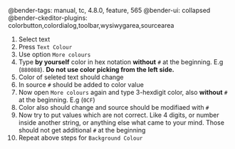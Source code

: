 @bender-tags: manual, tc, 4.8.0, feature, 565
@bender-ui: collapsed
@bender-ckeditor-plugins: colorbutton,colordialog,toolbar,wysiwygarea,sourcearea

1. Select text
1. Press `Text Colour`
1. Use option `More colours`
1. Type **by yourself** color in hex notation **without** `#` at the beginning. E.g (`880088`). **Do not use color picking from the left side.**
1. Color of seleted text should change
1. In source `#` should be added to color value
1. Now open `More colours` again and type 3-hexdigit color, also **without** `#` at the beginning. E.g (`0CF`)
1. Color also should change and source should be modifiaed with `#`
1. Now try to put values which are not correct. Like 4 digits, or number inside another string, or anything else what came to your mind. Those should not get additional `#` at the beginning
1. Repeat above steps for `Background Colour`
